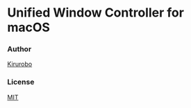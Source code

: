 # Unified Window Controller for macOS

### Author
[Kirurobo](https://twitter.com/kirurobo)

### License
[MIT](https://github.com/kirurobo/UniWindowController/blob/master/LICENSE)
